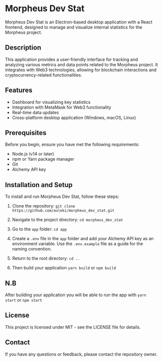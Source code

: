 # Morpheus Dev Stat

Morpheus Dev Stat is an Electron-based desktop application with a React frontend, designed to manage and visualize internal statistics for the Morpheus project.

## Description

This application provides a user-friendly interface for tracking and analyzing various metrics and data points related to the Morpheus project. It integrates with Web3 technologies, allowing for blockchain interactions and cryptocurrency-related functionalities.

## Features

- Dashboard for visualizing key statistics
- Integration with MetaMask for Web3 functionality
- Real-time data updates
- Cross-platform desktop application (Windows, macOS, Linux)

## Prerequisites

Before you begin, ensure you have met the following requirements:
- Node.js (v14 or later)
- npm or Yarn package manager
- Git
- Alchemy API key

## Installation and Setup

To install and run Morpheus Dev Stat, follow these steps:

1. Clone the repository:
``git clone https://github.com/auleki/morpheus_dev_stat.git``
2. Navigate to the project directory: ``cd morpheus_dev_stat``
3. Go to the `app` folder: ``cd app``
4. Create a `.env` file in the `app` folder and add your Alchemy API key as an environment variable. Use the `.env.example` file as a guide for the naming convention.

5. Return to the root directory: ``cd ..``
6. Then build your application ``yarn build`` or ``npm build``

## N.B
After building your application you will be able to run the app with ``yarn start`` or ``npm start``

## License

This project is licensed under MIT - see the LICENSE file for details.

## Contact

If you have any questions or feedback, please contact the repository owner.
